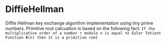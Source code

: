 # DiffieHellman 

Diffie Hellman key exchange algorithm implementation using tiny prime numbers. 
Primitive root calcuation is based on the following fact: `If the multiplicative order of a number r modulo n is equal to Euler Totient Function Φ(n) then it is a primitive root` 

